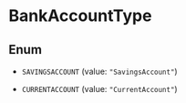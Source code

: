 

# BankAccountType

## Enum


* `SAVINGSACCOUNT` (value: `"SavingsAccount"`)

* `CURRENTACCOUNT` (value: `"CurrentAccount"`)



